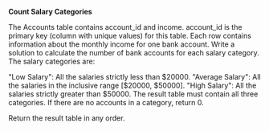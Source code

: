 **Count Salary Categories**

The Accounts table contains account_id and income.
account_id is the primary key (column with unique values) for this table.
Each row contains information about the monthly income for one bank account.
 Write a solution to calculate the number of bank accounts for each salary category. The salary categories are:

"Low Salary": All the salaries strictly less than $20000.
"Average Salary": All the salaries in the inclusive range [$20000, $50000].
"High Salary": All the salaries strictly greater than $50000.
The result table must contain all three categories. If there are no accounts in a category, return 0.

Return the result table in any order.
